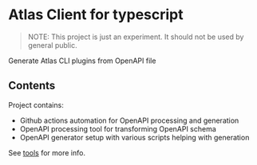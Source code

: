 #  Atlas Client for typescript

> NOTE: This project is just an experiment. It should not be used by general public.

Generate Atlas CLI plugins from OpenAPI file

## Contents

Project contains:

- Github actions automation for OpenAPI processing and generation
- OpenAPI processing tool for transforming OpenAPI schema
- OpenAPI generator setup with various scripts helping with generation

See [tools](./tools) for more info.

